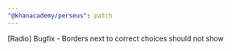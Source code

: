 ```yaml
---
"@khanacademy/perseus": patch
---
```


[Radio] Bugfix - Borders next to correct choices should not show
